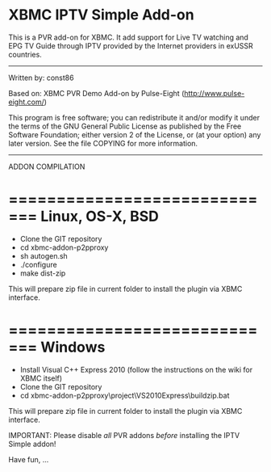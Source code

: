 XBMC IPTV Simple Add-on
=====================

This is a PVR add-on for XBMC. It add support for Live TV watching and
EPG TV Guide through IPTV provided by the Internet providers in exUSSR countries.

------------------------------------------

Written by: const86

Based on: XBMC PVR Demo Add-on by Pulse-Eight (http://www.pulse-eight.com/)

This program is free software; you can redistribute it and/or modify
it under the terms of the GNU General Public License as published by
the Free Software Foundation; either version 2 of the License, or
(at your option) any later version.
See the file COPYING for more information.

---------------------------------------------

ADDON COMPILATION

=============================
       Linux, OS-X, BSD
=============================

- Clone the GIT repository
- cd xbmc-addon-p2pproxy
- sh autogen.sh
- ./configure
- make dist-zip

This will prepare zip file in current folder to install the plugin via XBMC interface.

=============================
           Windows
=============================

- Install Visual C++ Express 2010 (follow the instructions on the wiki for XBMC itself)
- Clone the GIT repository
- cd xbmc-addon-p2pproxy\project\VS2010Express\buildzip.bat

This will prepare zip file in current folder to install the plugin via XBMC interface.

IMPORTANT:
Please disable *all* PVR addons *before* installing the IPTV Simple addon!

Have fun, ...